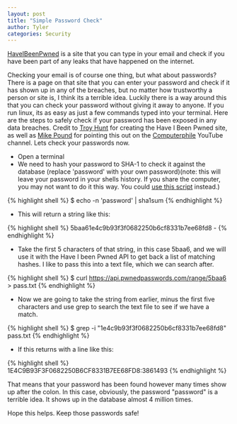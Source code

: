 ```yaml
---
layout: post
title: "Simple Password Check"
author: Tyler
categories: Security
---
```


<a class="randomcolor" href="https://haveibeenpwned.com/" target="_blank">HaveIBeenPwned</a> is a site that you can type in your email and check if you have been part of any leaks that have happened on the internet. 
<!--more--> 
Checking your email is of course one thing, but what about passwords? There is a page on that site that you can enter your password and check if it has shown up in any of the breaches, but no matter how trustworthy a person or site is, I think its a terrible idea. Luckily there is a way around this that you can check your password without giving it away to anyone. If you run linux, its as easy as just a few commands typed into your terminal. Here are the steps to safely check if your password has been exposed in any data breaches. Credit to <a class="randomcolor" href="https://www.troyhunt.com/" target="_blank">Troy Hunt</a> for creating the Have I Been Pwned site, as well as <a class="randomcolor" href="https://github.com/mikepound" target="_blank">Mike Pound</a> for pointing this out on the <a class="randomcolor" href="https://www.youtube.com/watch?v=hhUb5iknVJs" target="_blank">Computerphile</a> YouTube channel. Lets check your passwords now. 

- Open a terminal
- We need to hash your password to SHA-1 to check it against the database (replace 'password' with your own password)(note: this will leave your password in your shells history. If you share the computer, you may not want to do it this way. You could <a class="randomcolor" href="https://github.com/UnclassedPenguin/scripts/blob/master/passwordcheck.py" target="_blank">use this script</a> instead.) 

{% highlight shell %}
$ echo -n 'password' | sha1sum
{% endhighlight %}

- This will return a string like this:  

{% highlight shell %}
5baa61e4c9b93f3f0682250b6cf8331b7ee68fd8  -
{% endhighlight %}

- Take the first 5 characters of that string, in this case 5baa6, and we will use it with the Have I been Pwned API to get back a list of matching hashes. I like to pass this into a text file, which we can search after.  

{% highlight shell %}
$ curl https://api.pwnedpasswords.com/range/5baa6 > pass.txt
{% endhighlight %}

- Now we are going to take the string from earlier, minus the first five characters and use grep to search the text file to see if we have a match.  

{% highlight shell %}
$ grep -i "1e4c9b93f3f0682250b6cf8331b7ee68fd8" pass.txt
{% endhighlight %}

- If this returns with a line like this:  

{% highlight shell %}
1E4C9B93F3F0682250B6CF8331B7EE68FD8:3861493
{% endhighlight %}
 
That means that your password has been found however many times show up after the colon. In this case, obviously, the password "password" is a terrible idea. It shows up in the database almost 4 million times.  

Hope this helps. Keep those passwords safe!
